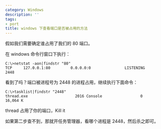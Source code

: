 ```yaml
---
category: Windows
description: ''
tags:
- port
title: windows 下查看端口是否被占用的方法
---
```


假如我们需要确定谁占用了我们的 80 端口。  

在 windows 命令行窗口下执行：

```shell
C:\>netstat -aon|findstr "80"
TCP     127.0.0.1:80         0.0.0.0:0               LISTENING       2448
```

看到了吗？端口被进程号为 2448 的进程占用，继续执行下面命令：

```shell
C:\>tasklist|findstr "2448"
thread.exe                     2016 Console                 0     16,064 K
```

thread 占用了你的端口，Kill it

如果第二步查不到，那就开任务管理器，看哪个进程是 2448，然后杀之即可。